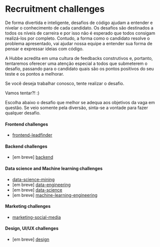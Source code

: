 # Recruitment challenges

De forma divertida e inteligente, desafios de código ajudam a entender e nivelar o conhecimento de cada candidato.
Os desafios são destinados a todos os níveis de carreira e por isso não é esperado que todos consigam realizá-los
por completo. Contudo, a forma como o candidato resolve o problema apresentado, vai ajudar nossa equipe a entender
sua forma de pensar e expressar ideias com código.

A Hubbe acredita em uma cultura de feedbacks construtivos e, portanto, tentaremos oferecer uma atenção especial
a todos que submeterem o desafio, passando para o candidato quais são os pontos positivos do seu teste e os pontos a melhorar.

Se você deseja trabalhar conosco, tente realizar o desafio.

Vamos tentar?! :)

Escolha abaixo o desafio que melhor se adequa aos objetivos da vaga em questão.
Se veio somente pela diversão, sinta-se a vontade para fazer qualquer desafio.  

#### Frontend challenges
* [frontend-leadfinder](frontend)
    
#### Backend challenges
* [em breve] [backend](backend)
  
#### Data science and Machine learning challenges
* [data-science-mining](data-science-mining)
* [em breve] [data-engineering](data-engineering)
* [em breve] [data-science](data-science)
* [em breve] [machine-learning-engineering](machine-learning-engineering)

#### Marketing challenges      
* [marketing-social-media](marketing)

#### Design, UI/UX challenges      
* [em breve] [design](design)

